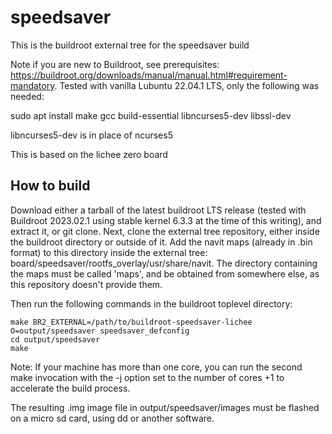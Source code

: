 # speedsaver #

This is the buildroot external tree for the speedsaver build

Note if you are new to Buildroot, see prerequisites: https://buildroot.org/downloads/manual/manual.html#requirement-mandatory. Tested with vanilla Lubuntu 22.04.1 LTS, only the following was needed:

sudo apt install make gcc build-essential libncurses5-dev libssl-dev

libncurses5-dev is in place of ncurses5

This is based on the lichee zero board

## How to build ##

Download either a tarball of the latest buildroot LTS release (tested with Buildroot 2023.02.1 using stable kernel 6.3.3 at the time of this writing), and extract it, or git  clone.
Next, clone the external tree repository, either inside the buildroot directory or outside of it.
Add the navit maps (already in .bin format) to this directory inside the external tree: board/speedsaver/rootfs_overlay/usr/share/navit. The directory containing the maps must be called 'maps', and be obtained from somewhere else, as this repository doesn't provide them.

Then run the following commands in the buildroot toplevel directory:

```
make BR2_EXTERNAL=/path/to/buildroot-speedsaver-lichee O=output/speedsaver speedsaver_defconfig
cd output/speedsaver
make
```

Note: If your machine has more than one core, you can run the second make invocation with the -j option set to the number of cores +1 to accelerate the build process.

The resulting .img image file in output/speedsaver/images must be flashed on a micro sd card, using dd or another software.
